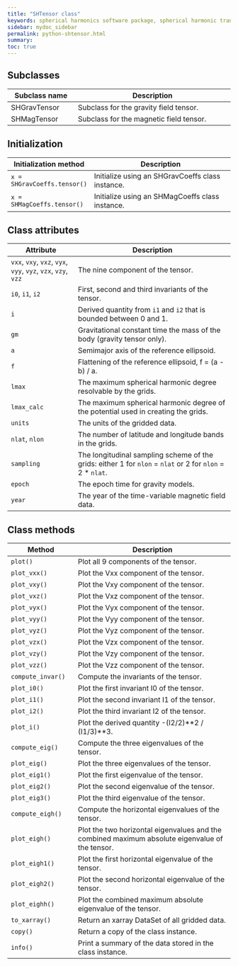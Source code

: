 ```yaml
---
title: "SHTensor class"
keywords: spherical harmonics software package, spherical harmonic transform, legendre functions, multitaper spectral analysis, fortran, Python, gravity, magnetic field
sidebar: mydoc_sidebar
permalink: python-shtensor.html
summary: 
toc: true
---
```


<style>
table:nth-of-type(n) {
    display:table;
    width:100%;
}
table:nth-of-type(n) th:nth-of-type(2) {
    width:70%;
}
</style>

## Subclasses

| Subclass name | Description |
| ------------- | ----------- |
| SHGravTensor | Subclass for the gravity field tensor. |
| SHMagTensor | Subclass for the magnetic field tensor. |

## Initialization

| Initialization method | Description |
| --------------------- | ----------- |
| `x = SHGravCoeffs.tensor()` | Initialize using an SHGravCoeffs class instance. |
| `x = SHMagCoeffs.tensor()` | Initialize using an SHMagCoeffs class instance. |

## Class attributes

| Attribute | Description |
| --------- | ----------- |
| `vxx`, `vxy`, `vxz`, `vyx`, `vyy`, `vyz`, `vzx`, `vzy`, `vzz`| The nine component of the tensor. |
| `i0`, `i1`, `i2` | First, second and third invariants of the tensor. |
| `i` | Derived quantity from `i1` and `i2` that is bounded between 0 and 1. |
| `gm` | Gravitational constant time the mass of the body (gravity tensor only). |
| `a` | Semimajor axis of the reference ellipsoid. |
| `f` | Flattening of the reference ellipsoid, f = (a - b) / a. |
| `lmax` | The maximum spherical harmonic degree resolvable by the grids. |
| `lmax_calc` | The maximum spherical harmonic degree of the potential used in creating the grids. |
| `units` | The units of the gridded data. |
| `nlat`, `nlon` | The number of latitude and longitude bands in the grids. |
| `sampling` | The longitudinal sampling scheme of the grids: either 1 for `nlon` = `nlat` or 2 for `nlon` = 2 * `nlat`. |
| `epoch` | The epoch time for gravity models. |
| `year` | The year of the time-variable magnetic field data. |


## Class methods

| Method | Description |
| ------ | ----------- |
| `plot()` | Plot all 9 components of the tensor. |
| `plot_vxx()` | Plot the Vxx component of the tensor. |
| `plot_vxy()` | Plot the Vxy component of the tensor. |
| `plot_vxz()` | Plot the Vxz component of the tensor. |
| `plot_vyx()` | Plot the Vyx component of the tensor. |
| `plot_vyy()` | Plot the Vyy component of the tensor. |
| `plot_vyz()` | Plot the Vyz component of the tensor. |
| `plot_vzx()` | Plot the Vzx component of the tensor. |
| `plot_vzy()` | Plot the Vzy component of the tensor. |
| `plot_vzz()` | Plot the Vzz component of the tensor. |
| `compute_invar()` | Compute the invariants of the tensor. |
| `plot_i0()` | Plot the first invariant I0 of the tensor. |
| `plot_i1()` | Plot the second invariant I1 of the tensor. |
| `plot_i2()` | Plot the third invariant I2 of the tensor. |
| `plot_i()` | Plot the derived quantity -(I2/2)\*\*2 / (I1/3)\*\*3. |
| `compute_eig()` | Compute the three eigenvalues of the tensor. |
| `plot_eig()` | Plot the three eigenvalues of the tensor. |
| `plot_eig1()` | Plot the first eigenvalue of the tensor. |
| `plot_eig2()` | Plot the second eigenvalue of the tensor. |
| `plot_eig3()` | Plot the third eigenvalue of the tensor. |
| `compute_eigh()` | Compute the horizontal eigenvalues of the tensor. |
| `plot_eigh()` | Plot the two horizontal eigenvalues and the combined maximum absolute eigenvalue of the tensor. |
| `plot_eigh1()` | Plot the first horizontal eigenvalue of the tensor.|
| `plot_eigh2()` | Plot the second horizontal eigenvalue of the tensor. |
| `plot_eighh()` | Plot the combined maximum absolute eigenvalue of the tensor.|
| `to_xarray()` | Return an xarray DataSet of all gridded data. |
| `copy()` | Return a copy of the class instance. |
| `info()` | Print a summary of the data stored in the class instance. |

